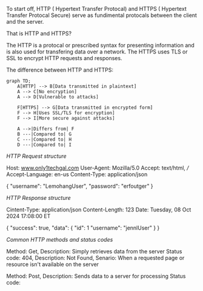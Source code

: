 To start off, HTTP ( Hypertext Transfer Protocal) and HTTPS ( Hypertext Transfer Protocal Secure) serve as fundimental protocals between the client and the server.

That is HTTP and HTTPS?

The HTTP is a protocal or prescribed syntax for presenting information and is also used for transfering data over a network.
The HTTPS uses TLS or SSL to encrypt HTTP requests and responses.

The difference between HTTP and HTTPS:

```mermaid
graph TD;
    A[HTTP] --> B[Data transmitted in plaintext]
    A --> C[No encryption]
    A --> D[Vulnerable to attacks]
    
    F[HTTPS] --> G[Data transmitted in encrypted form]
    F --> H[Uses SSL/TLS for encryption]
    F --> I[More secure against attacks]
    
    A -->|Differs from| F
    B ---|Compared to| G
    C ---|Compared to| H
    D ---|Compared to| I
```

*HTTP Request structure*

Host: www.only1techgal.com
User-Agent: Mozilla/5.0
Accept: text/html, */*
Accept-Language: en-us
Content-Type: application/json

{
    "username": "LemohangUser",
    "password": "erfoutger"
}

*HTTP Response structure*

Cintent-Type: application/json
Content-Length: 123
Date: Tuesday, 08 Oct 2024 17:08:00 ET

{
    "success": true,
    "data": {
        "id": 1
        "username": "jennlUser"
    }
}

*Common HTTP methods and status codes*

Method: Get, Description: Simply retrieves data from the server
Status code: 404, Description: Not Found, Senario: When a requested page or resource isn't available on the server

Method: Post, Description: Sends data to a server for processing
Status code: 